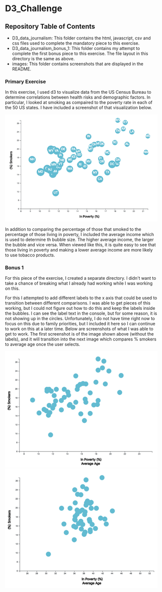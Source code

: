 # D3_Challenge
## Repository Table of Contents
* D3_data_journalism: This folder contains the html, javascript, csv and css files used to complete the mandatory piece to this exercise.
* D3_data_journalism_bonus_1: This folder contains my attempt to complete the first bonus piece to this exercise. The file layout in this directory is the same as above.
* images: This folder contains screenshots that are displayed in the README.
### Primary Exercise
In this exercise, I used d3 to visualize data from the US Census Bureau to determine correlations between health risks and demographic factors. In particular, I looked at smoking as compaired to the poverty rate in each of the 50 US states. I have included a screenshot of that visualization below.

![Project Screen Shot](images/d3_challenge.png)

In addition to comparing the percentage of those that smoked to the percentage of those living in poverty, I included the average income which is used to determine th bubble size. The higher average income, the larger the bubble and vice versa. When viewed like this, it is quite easy to see that those living in poverty and making a lower average income are more likely to use tobacco products.

### Bonus 1
For this piece of the exercise, I created a separate directory. I didn't want to take a chance of breaking what I already had working while I was working on this.
<br/>

For this I attempted to add different labels to the x axis that could be used to transition between different comparisons. I was able to get pieces of this working, but I could not figure out how to do this and keep the labels inside the bubbles. I can see the label text in the console, but for some reason, it is not showing up in the circles. Unfortunately, I do not have time right now to focus on this due to family priorities, but I included it here so I can continue to work on this at a later time. Below are screenshots of what I was able to get to work. The first screenshot is of the image shown above (without the labels), and it will transition into the next image which compares % smokers to average age once the user selects.

![Project Bonus Screen Shot 1](images/d3_bonus_poverty_smokers.png)
![Project Bonus Screen Shot 2](images/d3_bonus_age_smokers.png)
